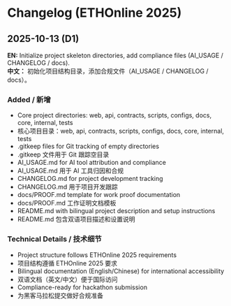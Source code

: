 # Changelog (ETHOnline 2025)

## 2025-10-13 (D1)
**EN:** Initialize project skeleton directories, add compliance files (AI_USAGE / CHANGELOG / docs).  
**中文：** 初始化项目结构目录，添加合规文件（AI_USAGE / CHANGELOG / docs）。

### Added / 新增
- Core project directories: web, api, contracts, scripts, configs, docs, core, internal, tests
- 核心项目目录：web, api, contracts, scripts, configs, docs, core, internal, tests
- .gitkeep files for Git tracking of empty directories
- .gitkeep 文件用于 Git 跟踪空目录
- AI_USAGE.md for AI tool attribution and compliance
- AI_USAGE.md 用于 AI 工具归因和合规
- CHANGELOG.md for project development tracking
- CHANGELOG.md 用于项目开发跟踪
- docs/PROOF.md template for work proof documentation
- docs/PROOF.md 工作证明文档模板
- README.md with bilingual project description and setup instructions
- README.md 包含双语项目描述和设置说明

### Technical Details / 技术细节
- Project structure follows ETHOnline 2025 requirements
- 项目结构遵循 ETHOnline 2025 要求
- Bilingual documentation (English/Chinese) for international accessibility
- 双语文档（英文/中文）便于国际访问
- Compliance-ready for hackathon submission
- 为黑客马拉松提交做好合规准备